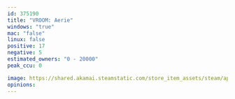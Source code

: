 ```yaml
---
id: 375190
title: "VROOM: Aerie"
windows: "true"
mac: "false"
linux: false
positive: 17
negative: 5
estimated_owners: "0 - 20000"
peak_ccu: 0

image: https://shared.akamai.steamstatic.com/store_item_assets/steam/apps/375190/header.jpg?t=1669522359
opinions:
---
```

